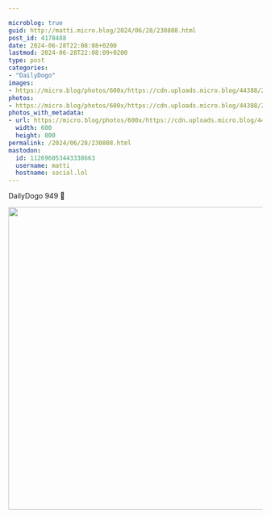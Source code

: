 ```yaml
---

microblog: true
guid: http://matti.micro.blog/2024/06/28/230808.html
post_id: 4178488
date: 2024-06-28T22:08:08+0200
lastmod: 2024-06-28T22:08:09+0200
type: post
categories:
- "DailyDogo"
images:
- https://micro.blog/photos/600x/https://cdn.uploads.micro.blog/44388/2024/a30b413700a444bab6f55211477955ba.jpg
photos:
- https://micro.blog/photos/600x/https://cdn.uploads.micro.blog/44388/2024/a30b413700a444bab6f55211477955ba.jpg
photos_with_metadata:
- url: https://micro.blog/photos/600x/https://cdn.uploads.micro.blog/44388/2024/a30b413700a444bab6f55211477955ba.jpg
  width: 600
  height: 800
permalink: /2024/06/28/230808.html
mastodon:
  id: 112696053443338663
  username: matti
  hostname: social.lol
---
```

DailyDogo 949 🐶

<img src="/media/uploads/2024/a30b413700a444bab6f55211477955ba.jpg" width="600" alt="" />
